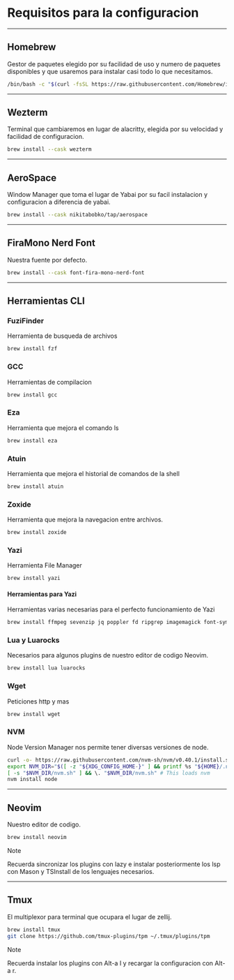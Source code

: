 # Requisitos para la configuracion
---
## Homebrew
Gestor de paquetes elegido por su facilidad de uso y numero de paquetes disponibles y que usaremos para instalar casi todo lo que necesitamos.
```bash
/bin/bash -c "$(curl -fsSL https://raw.githubusercontent.com/Homebrew/install/HEAD/install.sh)"
```
---
## Wezterm
Terminal que cambiaremos en lugar de alacritty, elegida por su velocidad y facilidad de configuracion.
```bash
brew install --cask wezterm
```
---
## AeroSpace
Window Manager que toma el lugar de Yabai por su facil instalacion y configuracion a diferencia de yabai.
```bash
brew install --cask nikitabobko/tap/aerospace
```
---
## FiraMono Nerd Font
Nuestra fuente por defecto.
```bash
brew install --cask font-fira-mono-nerd-font
```
---
## Herramientas CLI
### FuziFinder
Herramienta de busqueda de archivos
```bash
brew install fzf
```
### GCC
Herramientas de compilacion
```bash
brew install gcc
```
### Eza
Herramienta que mejora el comando ls
```bash
brew install eza
```
### Atuin
Herramienta que mejora el historial de comandos de la shell
```bash
brew install atuin
```
### Zoxide
Herramienta que mejora la navegacion entre archivos.
```bash
brew install zoxide
```
### Yazi
Herramienta File Manager
```bash
brew install yazi
```
#### Herramientas para Yazi
Herramientas varias necesarias para el perfecto funcionamiento de Yazi
```bash
brew install ffmpeg sevenzip jq poppler fd ripgrep imagemagick font-symbols-only-nerd-font
```
### Lua y Luarocks
Necesarios para algunos plugins de nuestro editor de codigo Neovim.
```bash
brew install lua luarocks
```
### Wget
Peticiones http y mas
```bash
brew install wget
```
### NVM
Node Version Manager nos permite tener diversas versiones de node.
```bash
curl -o- https://raw.githubusercontent.com/nvm-sh/nvm/v0.40.1/install.sh | bash
export NVM_DIR="$([ -z "${XDG_CONFIG_HOME-}" ] && printf %s "${HOME}/.nvm" || printf %s "${XDG_CONFIG_HOME}/nvm")"
[ -s "$NVM_DIR/nvm.sh" ] && \. "$NVM_DIR/nvm.sh" # This loads nvm
nvm install node
```
---
## Neovim
Nuestro editor de codigo.
```bash
brew install neovim
```
> [!NOTE]
> Recuerda sincronizar los plugins con lazy e instalar posteriormente los lsp con Mason y TSInstall de los lenguajes necesarios.
---
## Tmux
El multiplexor para terminal que ocupara el lugar de zellij.
```bash
brew install tmux
git clone https://github.com/tmux-plugins/tpm ~/.tmux/plugins/tpm
```
> [!NOTE]
> Recuerda instalar los plugins con Alt-a I y recargar la configuracion con Alt-a r.
